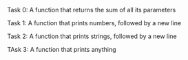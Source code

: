 Task 0: A function that returns the sum of all its parameters

Task 1: A function that prints numbers, followed by a new line

Task 2: A function that prints strings, followed by a new line

TAsk 3: A function that prints anything


